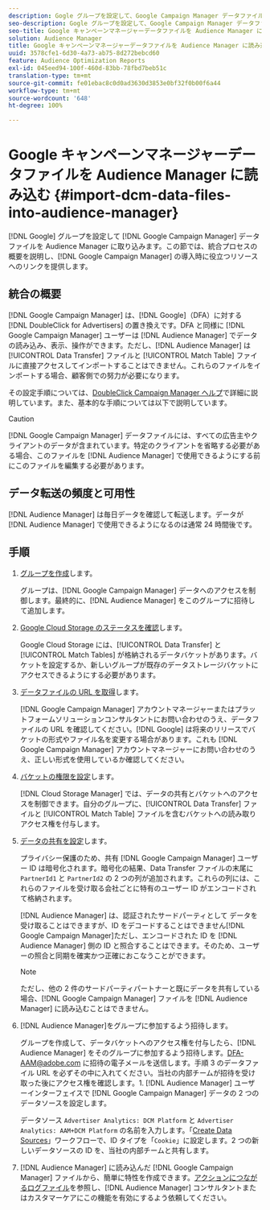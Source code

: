 ```yaml
---
description: Gogle グループを設定して、Google Campaign Manager データファイルを Audience Manager に取り込みます。この節では、統合プロセスの概要を説明し、Google Campaign Manager の導入時に役立つリソースへのリンクを提供します。
seo-description: Gogle グループを設定して、Google Campaign Manager データファイルを Audience Manager に取り込みます。この節では、統合プロセスの概要を説明し、Google Campaign Manager の導入時に役立つリソースへのリンクを提供します。
seo-title: Google キャンペーンマネージャーデータファイルを Audience Manager に読み込む
solution: Audience Manager
title: Google キャンペーンマネージャーデータファイルを Audience Manager に読み込む
uuid: 3578cfe1-6d30-4a73-ab75-8d272bebcd60
feature: Audience Optimization Reports
exl-id: 045eed94-100f-460d-83bb-78fbd7beb51c
translation-type: tm+mt
source-git-commit: fe01ebac8c0d0ad3630d3853e0bf32f0b00f6a44
workflow-type: tm+mt
source-wordcount: '648'
ht-degree: 100%

---
```


# Google キャンペーンマネージャーデータファイルを Audience Manager に読み込む {#import-dcm-data-files-into-audience-manager}

[!DNL Google] グループを設定して [!DNL Google Campaign Manager] データファイルを Audience Manager に取り込みます。この節では、統合プロセスの概要を説明し、[!DNL Google Campaign Manager] の導入時に役立つリソースへのリンクを提供します。

## 統合の概要

[!DNL Google Campaign Manager] は、[!DNL Google]（DFA）に対する [!DNL DoubleClick for Advertisers] の置き換えです。DFA と同様に [!DNL Google Campaign Manager] ユーザーは [!DNL Audience Manager] でデータの読み込み、表示、操作ができます。ただし、[!DNL Audience Manager] は [!UICONTROL Data Transfer] ファイルと [!UICONTROL Match Table] ファイルに直接アクセスしてインポートすることはできません。これらのファイルをインポートする場合、顧客側での努力が必要になります。

その設定手順については、[DoubleClick Campaign Manager ヘルプ](https://support.google.com/dcm/partner/answer/2941575?hl=ja&amp;ref_topic=6107456)で詳細に説明しています。また、基本的な手順については以下で説明しています。

>[!CAUTION]
>
>[!DNL Google Campaign Manager] データファイルには、すべての広告主やクライアントのデータが含まれています。特定のクライアントを省略する必要がある場合、このファイルを [!DNL Audience Manager] で使用できるようにする前にこのファイルを編集する必要があります。

## データ転送の頻度と可用性

[!DNL Audience Manager] は毎日データを確認して転送します。データが [!DNL Audience Manager] で使用できるようになるのは通常 24 時間後です。

## 手順

1. [グループを作成](https://support.google.com/dcm/partner/answer/3370419?hl=ja&amp;ref_topic=6107456)します。

   グループは、[!DNL Google Campaign Manager] データへのアクセスを制御します。最終的に、[!DNL Audience Manager] をこのグループに招待して追加します。

1. [ Google Cloud Storage のステータスを確認](https://support.google.com/dcm/partner/answer/3370481?hl=ja&amp;ref_topic=6107456)します。

   Google Cloud Storage には、[!UICONTROL Data Transfer] と [!UICONTROL Match Tables] が格納されるデータバケットがあります。バケットを設定するか、新しいグループが既存のデータストレージバケットにアクセスできるようにする必要があります。

1. [ データファイルの URL を取得](https://support.google.com/dcm/partner/answer/3370482?hl=ja&amp;ref_topic=6107456)します。

   [!DNL Google Campaign Manager] アカウントマネージャーまたはプラットフォームソリューションコンサルタントにお問い合わせのうえ、データファイルの URL を確認してください。[!DNL Google] は将来のリリースでバケットの形式やファイル名を変更する場合があります。これも [!DNL Google Campaign Manager] アカウントマネージャーにお問い合わせのうえ、正しい形式を使用しているか確認してください。

1. [ バケットの権限を設定](https://cloud.google.com/storage/docs/cloud-console?csw=1#_bucketpermission)します。

   [!DNL Cloud Storage Manager] では、データの共有とバケットへのアクセスを制御できます。自分のグループに、[!UICONTROL Data Transfer] ファイルと [!UICONTROL Match Table] ファイルを含むバケットへの読み取りアクセス権を付与します。

1. [ データの共有を設定](https://support.google.com/dcm/partner/answer/6206106?hl=ja)します。

   プライバシー保護のため、共有 [!DNL Google Campaign Manager] ユーザー ID は暗号化されます。暗号化の結果、Data Transfer ファイルの末尾に `PartnerId1` と `PartnerId2` の 2 つの列が追加されます。これらの列には、これらのファイルを受け取る会社ごとに特有のユーザー ID がエンコードされて格納されます。

   [!DNL Audience Manager] は、認証されたサードパーティとして データを受け取ることはできますが、ID をデコードすることはできません[!DNL Google Campaign Manager]ただし、エンコードされた ID を [!DNL Audience Manager] 側の ID と照合することはできます。そのため、ユーザーの照合と同期を確実かつ正確におこなうことができます。

   >[!NOTE]
   >ただし、他の 2 件のサードパーティパートナーと既にデータを共有している場合、[!DNL Google Campaign Manager] ファイルを [!DNL Audience Manager] に読み込むことはできません。

1. [!DNL Audience Manager]をグループに参加するよう招待します。

   グループを作成して、データバケットへのアクセス権を付与したら、[!DNL Audience Manager] をそのグループに参加するよう招待します。DFA-AAM@adobe.com に招待の電子メールを送信します。手順 3 のデータファイル URL を必ずその中に入れてください。当社の内部チームが招待を受け取った後にアクセス権を確認します。1. [!DNL Audience Manager] ユーザーインターフェイスで [!DNL Google Campaign Manager] データの 2 つのデータソースを設定します。

   データソース `Advertiser Analytics: DCM Platform` と `Advertiser Analytics: AAM+DCM Platform` の名前を入力します。「[Create Data Sources](../../../features/manage-datasources.md#create-data-source)」ワークフローで、ID タイプを「`Cookie`」に設定します。2 つの新しいデータソースの ID を、当社の内部チームと共有します。

1. [!DNL Audience Manager] に読み込んだ [!DNL Google Campaign Manager] ファイルから、簡単に特性を作成できます。[アクションにつながるログファイル](../../../integration/media-data-integration/actionable-log-files.md)を参照し、[!DNL Audience Manager] コンサルタントまたはカスタマーケアにこの機能を有効にするよう依頼してください。
